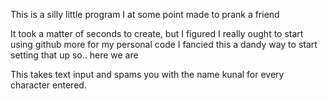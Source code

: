 This is a silly little program I at some point made to prank a friend

It took a matter of seconds to create, but I figured I really ought to start using github more for my personal code
I fancied this a dandy way to start setting that up so.. here we are

This takes text input and spams you with the name kunal for every character entered.
